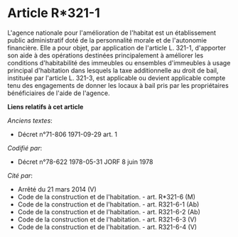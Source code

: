 # Article R*321-1

L'agence nationale pour l'amélioration de l'habitat est un établissement public administratif doté de la personnalité morale
et de l'autonomie financière. Elle a pour objet, par application de l'article L. 321-1, d'apporter son aide à des opérations
destinées principalement à améliorer les conditions d'habitabilité des immeubles ou ensembles d'immeubles à usage principal
d'habitation dans lesquels la taxe additionnelle au droit de bail, instituée par l'article L. 321-3, est applicable ou
devient applicable compte tenu des engagements de donner les locaux à bail pris par les propriétaires bénéficiaires de l'aide
de l'agence.

**Liens relatifs à cet article**

_Anciens textes_:

  - Décret n°71-806 1971-09-29 art. 1

_Codifié par_:

  - Décret n°78-622 1978-05-31 JORF 8 juin 1978

_Cité par_:

  - Arrêté du 21 mars 2014 (V)
  - Code de la construction et de l'habitation. - art. R*321-6 (M)
  - Code de la construction et de l'habitation. - art. R321-6-1 (Ab)
  - Code de la construction et de l'habitation. - art. R321-6-2 (Ab)
  - Code de la construction et de l'habitation. - art. R321-6-3 (V)
  - Code de la construction et de l'habitation. - art. R321-6-4 (V)
